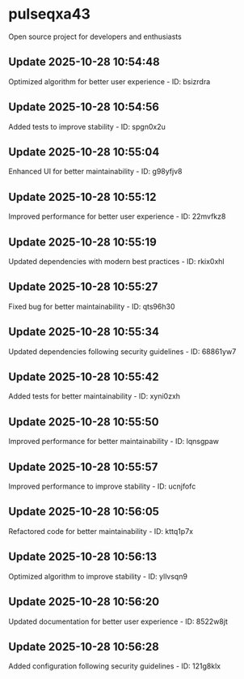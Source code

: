 # pulseqxa43
Open source project for developers and enthusiasts

## Update 2025-10-28 10:54:48
Optimized algorithm for better user experience - ID: bsizrdra


## Update 2025-10-28 10:54:56
Added tests to improve stability - ID: spgn0x2u


## Update 2025-10-28 10:55:04
Enhanced UI for better maintainability - ID: g98yfjv8


## Update 2025-10-28 10:55:12
Improved performance for better user experience - ID: 22mvfkz8


## Update 2025-10-28 10:55:19
Updated dependencies with modern best practices - ID: rkix0xhl


## Update 2025-10-28 10:55:27
Fixed bug for better maintainability - ID: qts96h30


## Update 2025-10-28 10:55:34
Updated dependencies following security guidelines - ID: 68861yw7


## Update 2025-10-28 10:55:42
Added tests for better maintainability - ID: xyni0zxh


## Update 2025-10-28 10:55:50
Improved performance for better maintainability - ID: lqnsgpaw


## Update 2025-10-28 10:55:57
Improved performance to improve stability - ID: ucnjfofc


## Update 2025-10-28 10:56:05
Refactored code for better maintainability - ID: kttq1p7x


## Update 2025-10-28 10:56:13
Optimized algorithm to improve stability - ID: yllvsqn9


## Update 2025-10-28 10:56:20
Updated documentation for better user experience - ID: 8522w8jt


## Update 2025-10-28 10:56:28
Added configuration following security guidelines - ID: 121g8klx

